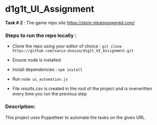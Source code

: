 # d1g1t_UI_Assignment

**Task # 2** : The game repo site https://store.steampowered.com/

### Steps to run the repo locally : 
- Clone the repo using your editor of choice :
  `git clone https://github.com/sania-dsouza/d1g1t_UI_Assignment.git`
  
- Ensure node is installed 

- Install dependencies : 
`npm install`

- Run `node ui_automation.js`

- File _results.csv_ is created in the root of the project and is overwritten every time you run the previous step 

### Description: 

This project uses Puppetteer to automate the tasks on the given URL. 



